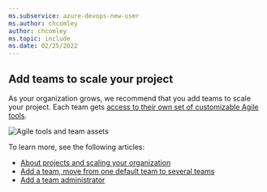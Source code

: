 ```yaml
---
ms.subservice: azure-devops-new-user
ms.author: chcomley
author: chcomley
ms.topic: include
ms.date: 02/25/2022
---
```

 

## Add teams to scale your project

As your organization grows, we recommend that you add teams to scale your project. Each team gets [access to their own set of customizable Agile tools](../../organizations/settings/about-teams-and-settings.md).

![Agile tools and team assets](../../organizations/settings/media/agile-tools/agile-tools-team-assets-post-2018.png)

To learn more, see the following articles:

- [About projects and scaling your organization](../../organizations/projects/about-projects.md)
- [Add a team, move from one default team to several teams](../../organizations/settings/add-teams.md)  
- [Add a team administrator](../../organizations/settings/add-team-administrator.md)  

